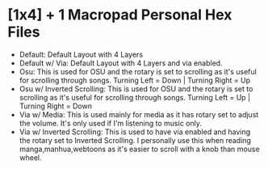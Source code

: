 # [1x4] + 1 Macropad Personal Hex Files

* Default: Default Layout with 4 Layers
* Default w/ Via: Default Layout with 4 Layers and via enabled.
* Osu: This is used for OSU and the rotary is set to scrolling as it's useful for scrolling through songs. Turning Left = Down | Turning Right = Up
* Osu w/ Inverted Scrolling: This is used for OSU and the rotary is set to scrolling as it's useful for scrolling through songs. Turning Left = Up | Turning Right = Down
* Via w/ Media: This is used mainly for media as it has rotary set to adjust the volume. It's only used if I'm listening to music only.
* Via w/ Inverted Scrolling: This is used to have via enabled and having the rotary set to Inverted Scrolling. I personally use this when reading manga,manhua,webtoons as it's easier to scroll with a knob than mouse wheel.

